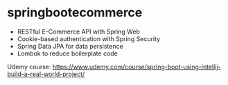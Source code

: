 # springbootecommerce

- RESTful E-Commerce API with Spring Web
- Cookie-based authentication with Spring Security
- Spring Data JPA for data persistence
- Lombok to reduce boilerplate code

Udemy course: https://www.udemy.com/course/spring-boot-using-intellij-build-a-real-world-project/

